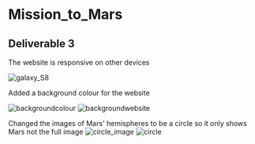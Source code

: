 # Mission_to_Mars
## Deliverable 3

The website is responsive on other devices



![galaxy_S8](https://user-images.githubusercontent.com/108701073/188454089-7d2a3660-a1a4-46cd-b809-b8fff0344d97.png)



Added a background colour for the website



![backgroundcolour](https://user-images.githubusercontent.com/108701073/188452818-50fa45c3-c865-4ac4-bb69-b80014332084.png)
![backgroundwebsite](https://user-images.githubusercontent.com/108701073/188453389-00b9e8f9-6bf2-4b22-836a-8993fd6b2f72.png)


Changed the images of Mars' hemispheres to be a circle so it only shows Mars not the full image
![circle_image](https://user-images.githubusercontent.com/108701073/188453222-87176a0d-b108-45bb-b260-5b110486f71e.png)
![circle](https://user-images.githubusercontent.com/108701073/188453536-164f3001-8231-4b47-bfec-39d2c7742b24.png)
